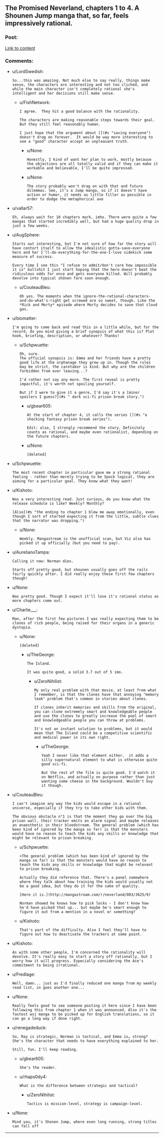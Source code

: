 ## The Promised Neverland, chapters 1 to 4. A Shounen Jump manga that, so far, feels impressively rational.

### Post:

[Link to content](http://mangastream.com/r/neverland/001/3577/1)

### Comments:

- u/LordSwedish:
  ```
  So...this was amazing. Not much else to say really, things make sense, the characters are interesting and not too clichéd, and while the main character isn't completely rational she's intelligent and her decisions still make sense.
  ```

  - u/FishNetwork:
    ```
    I agree.  They hit a good balance with the rationality.

    The characters are making reasonable steps towards their goal.  But they still feel reasonably human.

    I just hope that the argument about [](#s "saving everyone") doesn't drag on forever.  It would be way more interesting to see a "good" character accept an unpleasant truth.
    ```

    - u/None:
      ```
      Honestly, I kind of want her plan to work, mostly because the objections are all totally valid and if they can make it workable and believable, I'll be quite impressed.
      ```

    - u/None:
      ```
      The story probably won't drag on with that and future dilemmas. See, it's a Jump manga, so if it doesn't have action or humor, it needs as little filler as possible in order to dodge the metaphorical axe
      ```

- u/vallar57:
  ```
  Eh, always wait for 10 chapters mark, imho. There were quite a few mangas that started incredibly well, but had a huge quality drop in just a few weeks.
  ```

- u/AugSphere:
  ```
  Starts out interesting, but I'm not sure of how far the story will have contort itself to allow the idealistic gotta-save-everyone hero and her I'll-do-everything-for-the-one-I-love sidekick some measure of success.

  Every time I see this "I refuse to admit/don't care how impossible it is" bullshit I just start hoping that the hero doesn't beat the ridiculous odds for once and gets everyone killed. Will probably devolve into typical shōnen fare soon enough.
  ```

  - u/CouteauBleu:
    ```
    Oh yes. The moments when the ignore-the-rational-characters-and-do-what's-right get screwed are so sweet, though. Like the *Rick and Morty* episode where Morty decides to save that cloud gas.
    ```

- u/biomatter:
  ```
  I'm going to come back and read this in a little while, but for the record, do you mind giving a brief synopsis of what this is? Plot hook, briefing, description, or whatever? Thanks!
  ```

  - u/Schpwuette:
    ```
    Oh, sure.  
    The official synopsis is: Emma and her friends have a pretty good life at the orphanage they grew up in. Though the rules may be strict, the caretaker is kind. But why are the children forbidden from ever leaving...?

    I'd rather not say any more. The first reveal is pretty impactful, it's worth not spoiling yourself.

    But if I were to give it a genre, I'd say it's a [minor spoilers I guess?](#s " dark sci-fi prison break story.")
    ```

    - u/gbear605:
      ```
      At the start of chapter 4, it calls the series [](#s "a shocking fantasy prison break series").

      Edit: also, I strongly recommend the story. Definitely counts as rational, and maybe even rationalist, depending on the future chapters.
      ```

    - u/None:
      ```
      [deleted]
      ```

- u/Schpwuette:
  ```
  The most recent chapter in particular gave me a strong rational feeling - rather than merely trying to be Spock logical, they are aiming for a particular goal. They know what they want!
  ```

- u/Kishoto:
  ```
  Was a very interesting read. Just curious, do you know what the release schedule is like? Weekly? Monthly?

  [Also](#s "the ending to chapter 1 blew me away emotionally, even though I sort of started expecting it from the little, subtle clues that the narrator was dropping.")
  ```

  - u/None:
    ```
    Weekly. Mangastream is the unofficial scan, but Viz also has picked it up officially (but you need to pay).
    ```

- u/AurelianoTampa:
  ```
  Calling it now: Norman dies. 

  Starts off pretty good, but shounen usually goes off the rails fairly quickly after. I did really enjoy these first few chapters though!
  ```

- u/None:
  ```
  Was pretty good. Though I expect it'll lose it's rational status as more chapters come out.
  ```

- u/Charlie___:
  ```
  Man, after the first few pictures I was really expecting them to be clones of rich people, being raised for their organs in a generic dystopia.
  ```

  - u/None:
    ```
    [deleted]
    ```

    - u/TheGeorge:
      ```
      The Island. 

      It was quite good, a solid 3.7 out of 5 imo.
      ```

      - u/ZeroNihilist:
        ```
        My only real problem with that movie, at least from what I remember, is that the clones have that annoying "memory leak" problem that's common in stories about clones.

        If clones inherit memories and skills from the original, you can clone extremely smart and knowledgeable people and use the clones to greatly increase the pool of smart and knowledgeable people you can throw at problems.

        It's not an instant solution to problems, but it would mean that The Island could be a competitive scientific and medical power in its own right.
        ```

        - u/TheGeorge:
          ```
          Yeah I never like that element either,  it adds a silly supernatural element to what is otherwise quite good sci-fi.

          But the rest of the film is quite good. I'd watch it on Netflix, and actually on purpose rather than just wanting some cheese in the background. Wouldn't buy it though.
          ```

- u/CouteauBleu:
  ```
  I can't imagine any way the kids would escape in a rational universe, especially if they try to take other kids with them.

  The obvious obstacle n°1 is that the moment they go over the big prison wall, their tracker emits an alarm signal and maybe releases an anaesthetic in their bloodstream. The general problem (which has been kind of ignored by the manga so far) is that the monsters would have no reason to teach the kids any skills or knowledge that might be relevant to prison breaking.
  ```

  - u/Schpwuette:
    ```
    >The general problem (which has been kind of ignored by the manga so far) is that the monsters would have no reason to teach the kids any skills or knowledge that might be relevant to prison breaking.

    Actually they did reference that. There's a panel somewhere where they talk about how training the kids would usually not be a good idea, but they do it for the sake of quality.

    [Here it is.](http://mangastream.com/r/neverland/003/3625/9)

    Norman showed he knows how to pick locks - I don't know how he'd have picked that up... but maybe he's smart enough to figure it out from a mention in a novel or something?
    ```

  - u/Kishoto:
    ```
    That's part of the difficulty. Also I feel they'll have to figure out how to deactivate the trackers at some point.
    ```

- u/Kishoto:
  ```
  As with some other people, I'm concerned the rationality will devolve. It's really easy to start a story off rationally, but I worry how it will progress. Especially considering the Ace's commitment to being irrational.
  ```

- u/Fredlage:
  ```
  Well, damn... just as I'd finally reduced one manga from my weekly read list, in goes another one...
  ```

- u/None:
  ```
  Really feels good to see someone posting it here since I have been following this from chapter 1 when it was announced. Also it's the fastest wsj manga to be picked up for English translations, so it can go a long way if done right.
  ```

- u/renegadeduck:
  ```
  So, Ray is strategic, Norman is tactical, and Emma is… strong? She's the character that needs to have everything explained to her.

  Still, fun. I'll keep reading.
  ```

  - u/gbear605:
    ```
    She's the reader.
    ```

  - u/rhaps0dy4:
    ```
    What is the difference between strategic and tactical?
    ```

    - u/ZeroNihilist:
      ```
      Tactics is mission-level, strategy is campaign-level.
      ```

- u/None:
  ```
  Mind you, it's Shonen Jump, where even long running, strong titles can fall off
  ```

---


